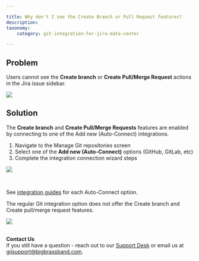 ```yaml
---

title: Why don't I see the Create Branch or Pull Request features?
description:
taxonomy:
    category: git-integration-for-jira-data-center

---
```


## Problem

Users cannot see the **Create branch** or **Create Pull/Merge Request** actions in the Jira issue sidebar.

![](/wp-content/uploads/gij-jira-issue-page-default-view-dev-panel-sel.png)

## Solution

The **Create branch** and **Create Pull/Merge Requests** features are enabled by connecting to one of the Add new (Auto-Connect) integrations.

1.  Navigate to the Manage Git repositories screen 
2.  Select one of the **Add new (Auto-Connect)** options (GitHub, GitLab, etc)
3.  Complete the integration connection wizard steps

![](/wp-content/uploads/gij-gitserver-gitmgr-add-new-auto-connect-sel.png)

<br>

See [integration guides](/git-integration-for-jira-self-managed/integration-guides-gij-self-managed) for each Auto-Connect option.

The regular Git integration option does not offer the Create branch and Create pull/merge request features.

![](/wp-content/uploads/gij-gitserver-gitmgr-plain-git-sel.png)

<br>
<div class="bbb-callout bbb--info">
    <div class="irow">
    <div class="ilogobox">
        <span class="logoimg"></span>
    </div>
    <div class="imsgbox">
        <b>Contact Us</b><br>
        If you still have a question - reach out to our <a href='https://help.gitkraken.com/git-integration-for-jira-data-center/gij-self-hosted-contact-support/'>Support Desk</a> or email us at <a href='gijsupport@bigbrassband.com'>gijsupport@bigbrassband.com</a>.
    </div>
    </div>
</div>
<br>


